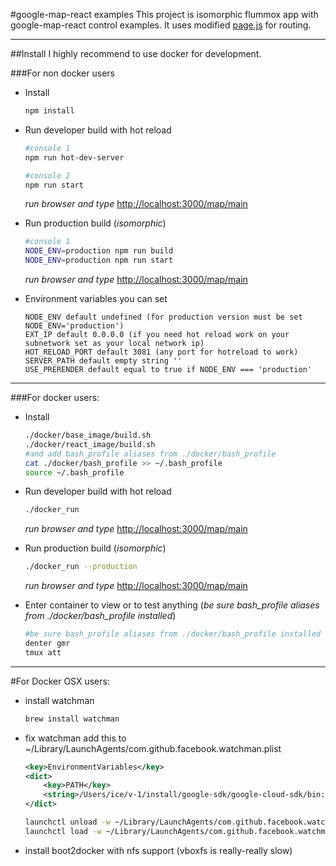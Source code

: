 #google-map-react examples
This project is isomorphic flummox app with google-map-react control examples.
It uses modified [page.js](https://visionmedia.github.io/page.js/) for routing.


---


##Install
I highly recommend to use docker for development.

###For non docker users
* Install   
  ```bash
  npm install  
  ```

* Run developer build with hot reload  
  ```bash
  #console 1
  npm run hot-dev-server
  ```

  ```bash
  #console 2
  npm run start
  ```
  *run browser and type* [http://localhost:3000/map/main](http://localhost:3000/map/main)

* Run production build (*isomorphic*)   
  ```bash
  #console 1
  NODE_ENV=production npm run build
  NODE_ENV=production npm run start
  ```
  *run browser and type* [http://localhost:3000/map/main](http://localhost:3000/map/main)

* Environment variables you can set   
  ```
  NODE_ENV default undefined (for production version must be set NODE_ENV='production')
  EXT_IP default 0.0.0.0 (if you need hot reload work on your subnetwork set as your local network ip)
  HOT_RELOAD_PORT default 3081 (any port for hotreload to work)
  SERVER_PATH default empty string ''
  USE_PRERENDER default equal to true if NODE_ENV === 'production'
  ```


---


###For docker users:
* Install   
  ```bash
  ./docker/base_image/build.sh
  ./docker/react_image/build.sh
  #and add bash_profile aliases from ./docker/bash_profile
  cat ./docker/bash_profile >> ~/.bash_profile
  source ~/.bash_profile
  ```

* Run developer build with hot reload   
  ```bash
  ./docker_run
  ```
  *run browser and type* [http://localhost:3000/map/main](http://localhost:3000/map/main)

* Run production build (*isomorphic*)   
  ```bash
  ./docker_run --production
  ```
  *run browser and type* [http://localhost:3000/map/main](http://localhost:3000/map/main)

* Enter container to view or to test anything (*be sure bash_profile aliases from ./docker/bash_profile installed*)   
  ```bash
  #be sure bash_profile aliases from ./docker/bash_profile installed
  denter gmr
  tmux att
  ```


---


#For Docker OSX users:
* install watchman   
  ```bash
  brew install watchman
  ```

* fix watchman add this to ~/Library/LaunchAgents/com.github.facebook.watchman.plist   
  ```xml
  <key>EnvironmentVariables</key>
  <dict>
      <key>PATH</key>
      <string>/Users/ice/v-1/install/google-sdk/google-cloud-sdk/bin:/usr/local/opt/coreutils/libexec/gnubin:/usr/local/bin:/usr/bin:/bin:/usr/sbin:/sbin:/usr/local/CrossPack-AVR/bin:/usr/local/go/bin:/Users/ice/v-1/checker-276:/home/ice/web_projects/amazon_ec2/ec2-api-tools-1.6.13.0/bin</string>
  </dict>
  ```

  ```bash
  launchctl unload -w ~/Library/LaunchAgents/com.github.facebook.watchman.plist
  launchctl load -w ~/Library/LaunchAgents/com.github.facebook.watchman.plist
  ```

* install boot2docker with nfs support (vboxfs is really-really slow) 
